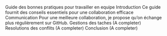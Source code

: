 Guide des bonnes pratiques pour travailler en equipe
Introduction 
Ce guide fournit des conseils essentiels pour une collaboration efficace
Communication
Pour une meilleure collaboration, je propose qu’on échange plus régulièrement sur GitHub.
Gestions des taches
(A completer)
Resolutions des conflits
(A completer)
Conclusion
(A completer)
